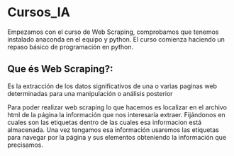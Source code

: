 # Cursos_IA

Empezamos con el curso de Web Scraping, comprobamos que tenemos instalado anaconda en el equipo y python.
El curso comienza haciendo un repaso básico de programación en python. 

## Que és Web Scraping?:
Es la extracción de los datos significativos de una o varias paginas web determinadas para una manipulación o análisis posterior

Para poder realizar web scraping lo que hacemos es localizar en el archivo html de la página la información que nos interesaría extraer. Fijándonos en cuales son las etiquetas dentro de las cuales esa informacion está almacenada. 
Una vez tengamos esa información usaremos las etiquetas para navegar por la página y sus elementos obteniendo la información que precisamos.
